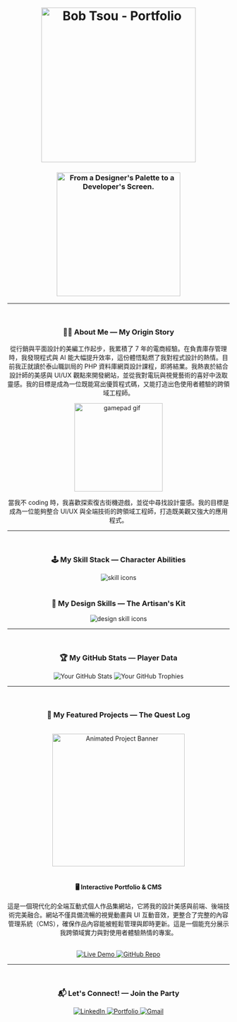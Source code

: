 <h1 align="center">
  <img src="https://raw.githubusercontent.com/BB5566/images/main/Generated%20File%20September%2002%2C%202025%20-%202_53PM.gif" width="350" alt="Bob Tsou - Portfolio" />
</h1>
<h3 align="center">
  <img src="https://raw.githubusercontent.com/BB5566/images/main/Generated%20Image%20September%2002%2C%202025%20-%202_53PM.jpeg" width="280" alt="From a Designer's Palette to a Developer's Screen." />
</h3>

---

<br>

<h3 align="center">👨‍💻 About Me — My Origin Story</h3>
<div align="center">
  <p>
    從行銷與平面設計的美編工作起步，我累積了 7 年的電商經驗。在負責庫存管理時，我發現程式與 AI 能大幅提升效率，這份體悟點燃了我對程式設計的熱情。目前我正就讀於泰山職訓局的 PHP 資料庫網頁設計課程，即將結業。我熱衷於結合設計師的美感與 UI/UX 觀點來開發網站，並從我對電玩與視覺藝術的喜好中汲取靈感。我的目標是成為一位既能寫出優質程式碼，又能打造出色使用者體驗的跨領域工程師。
  </p>
  <img src="https://raw.githubusercontent.com/BB5566/images/main/Generated%20File%20September%2002%2C%202025%20-%202_53PM.gif" width="200" alt="gamepad gif" />
  <p>
    當我不 coding 時，我喜歡探索復古街機遊戲，並從中尋找設計靈感。我的目標是成為一位能夠整合 UI/UX 與全端技術的跨領域工程師，打造既美觀又強大的應用程式。
  </p>
</div>

---

<br>

<h3 align="center">🕹️ My Skill Stack — Character Abilities</h3>
<div align="center">
  <img src="https://skillicons.dev/icons?i=html,css,js,bootstrap,jquery,php,mysql,git,laravel,vscode" alt="skill icons" />
</div>
<br>
<h3 align="center">🎨 My Design Skills — The Artisan's Kit</h3>
<div align="center">
  <img src="https://skillicons.dev/icons?i=ps,ai,figma" alt="design skill icons" />
</div>

---

<br>

<h3 align="center">🏆 My GitHub Stats — Player Data</h3>
<div align="center">
  <img src="https://github-readme-stats.vercel.app/api?username=BB5566&show_icons=true&theme=dark&include_all_commits=true&count_private=true" alt="Your GitHub Stats" />
  <img src="https://github-trophies.vercel.app/?username=BB5566&theme=dark&no-frame=true" alt="Your GitHub Trophies" />
</div>

---

<br>

<h3 align="center">🚀 My Featured Projects — The Quest Log</h3>
<br>
<div align="center">
  <img src="https://raw.githubusercontent.com/BB5566/images/main/Generated%20Image%20September%2002%2C%202025%20-%203_03PM.jpeg" width="300" alt="Animated Project Banner" />
</div>
<br>

<div align="center">
  <h4>🖥️ Interactive Portfolio & CMS</h4>
  <p>
    這是一個現代化的全端互動式個人作品集網站，它將我的設計美感與前端、後端技術完美融合。網站不僅具備流暢的視覺動畫與 UI 互動音效，更整合了完整的內容管理系統（CMS），確保作品內容能被輕鬆管理與即時更新。這是一個能充分展示我跨領域實力與對使用者體驗熱情的專案。
  </p>
  <br>
  <div align="center">
    <a href="[專案DEMO連結]">
      <img src="https://img.shields.io/badge/Live%20Demo-FF6B6B?style=for-the-badge&logo=safari&logoColor=white" alt="Live Demo" />
    </a>
    <a href="[專案GitHub連結]">
      <img src="https://img.shields.io/badge/GitHub-100000?style=for-the-badge&logo=github&logoColor=white" alt="GitHub Repo" />
    </a>
  </div>
</div>

---

<br>

<h3 align="center">📬 Let's Connect! — Join the Party</h3>
<div align="center">
  <a href="[您的LinkedIn連結]">
    <img src="https://img.shields.io/badge/LinkedIn-0077B5?style=for-the-badge&logo=linkedin&logoColor=white" alt="LinkedIn">
  </a>
  <a href="[您的作品集網站連結]">
    <img src="https://img.shields.io/badge/Portfolio-FF6B6B?style=for-the-badge&logo=safari&logoColor=white" alt="Portfolio">
  </a>
  <a href="mailto:[您的電子郵件信箱]">
    <img src="https://img.shields.io/badge/Gmail-D14836?style=for-the-badge&logo=gmail&logoColor=white" alt="Gmail">
  </a>
</div>

<br>
